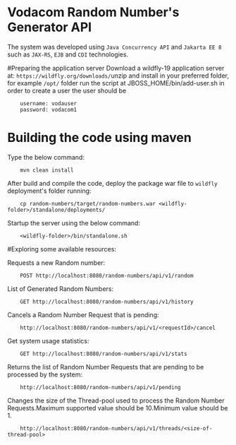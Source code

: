 
# Vodacom Random Number's Generator API
The system was developed using `Java Concurrency API` and `Jakarta EE 8` such as `JAX-RS`, `EJB` and `CDI` technologies.
  
#Preparing the application server 
Download   a wildfly-19  application server at: `https://wildfly.org/downloads/`unzip  and install  in your preferred folder, for example `/opt/`  folder run the script at JBOSS_HOME/bin/add-user.sh in order to create a user
	the user should be  
		
		username: vodauser
		password: vodacom1

#  Building the code using maven
Type the below command:
	
		mvn clean install
	
After build and compile the code, deploy the package war file to `wildfly` deployment's folder running:  	
		
		cp random-numbers/target/random-numbers.war <wildfly-folder>/standalone/deployments/
		
Startup  the server using the  below command:		
		
		<wildfly-folder>/bin/standalone.sh
		
#Exploring some available resources:
	
Requests a new Random number:

		POST http://localhost:8080/random-numbers/api/v1/random
		
List of Generated Random Numbers:

		GET http://localhost:8080/random-numbers/api/v1/history

Cancels a Random Number Request that is pending:

		http://localhost:8080/random-numbers/api/v1/<requestId>/cancel

Get system usage statistics:

		GET http://localhost:8080/random-numbers/api/v1/stats
		
Returns the list of Random Number Requests that are pending to be processed by the system:
		
		http://localhost:8080/random-numbers/api/v1/pending
		
Changes the size of the Thread-pool used to process the Random Number Requests.Maximum supported value should be 10.Minimum value should be 1.	
		
		http://localhost:8080/random-numbers/api/v1/threads/<size-of-thread-pool>
		
		
		
